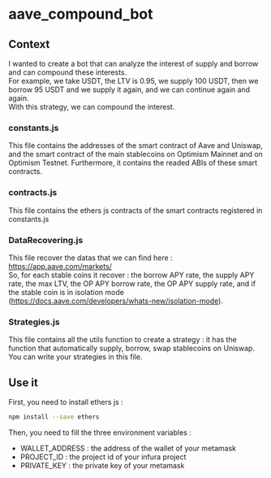 # aave_compound_bot

## Context
I wanted to create a bot that can analyze the interest of supply and borrow and can compound these interests. \
For example, we take USDT, the LTV is 0.95, we supply 100 USDT, then we borrow 95 USDT and we supply it again, and we can continue again and again. \
With this strategy, we can compound the interest.

### constants.js
This file contains the addresses of the smart contract of Aave and Uniswap, and the smart contract of the main stablecoins on Optimism Mainnet and on Optimism Testnet. Furthermore, it contains the readed ABIs of these smart contracts.
### contracts.js
This file contains the ethers js contracts of the smart contracts registered in constants.js
### DataRecovering.js
This file recover the datas that we can find here : https://app.aave.com/markets/ \
So, for each stable coins it recover : the borrow APY rate, the supply APY rate, the max LTV, the OP APY borrow rate, the  OP APY supply rate, and if the stable coin is in isolation mode (https://docs.aave.com/developers/whats-new/isolation-mode).
### Strategies.js
This file contains all the utils function to create a strategy : it has the function that automatically supply, borrow, swap stablecoins on Uniswap. \
You can write your strategies in this file.

## Use it

First, you need to install ethers js :
```bash
npm install --save ethers
```


Then, you need to fill the three environment variables :
- WALLET_ADDRESS : the address of the wallet of your metamask
- PROJECT_ID : the project id of your infura project
- PRIVATE_KEY : the private key of your metamask
